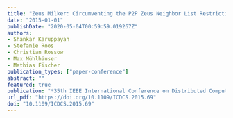 ```yaml
---
title: "Zeus Milker: Circumventing the P2P Zeus Neighbor List Restriction Mechanism"
date: "2015-01-01"
publishDate: "2020-05-04T00:59:59.019267Z"
authors: 
- Shankar Karuppayah
- Stefanie Roos
- Christian Rossow
- Max Mühlhäuser
- Mathias Fischer
publication_types: ["paper-conference"]
abstract: ""
featured: true
publication: "*35th IEEE International Conference on Distributed Computing Systems, ICDCS 2015, Columbus, OH, USA, June 29 - July 2, 2015*"
url_pdf: "https://doi.org/10.1109/ICDCS.2015.69"
doi: "10.1109/ICDCS.2015.69"
---
```


